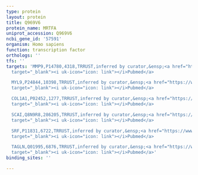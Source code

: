 ```yaml
---
type: protein
layout: protein
title: Q969V6
protein_name: MRTFA
uniprot_accession: Q969V6
ncbi_gene_id: '57591'
organism: Homo sapiens
function: transcription factor
orthologs: ''
tfs: ''
targets: 'MMP9,P14780,4318,TRRUST,inferred by curator,&ensp;<a href="https://www.ncbi.nlm.nih.gov/pubmed/?term=19724058%5Buid%5D+OR+29087512%5Buid%5D"
  target="_blank"><i uk-icon="icon: link"></i>Pubmed</a>

  MYL9,P24844,10398,TRRUST,inferred by curator,&ensp;<a href="https://www.ncbi.nlm.nih.gov/pubmed/?term=19724058%5Buid%5D+OR+29087512%5Buid%5D"
  target="_blank"><i uk-icon="icon: link"></i>Pubmed</a>

  COL1A1,P02452,1277,TRRUST,inferred by curator,&ensp;<a href="https://www.ncbi.nlm.nih.gov/pubmed/?term=22049076%5Buid%5D+OR+29087512%5Buid%5D"
  target="_blank"><i uk-icon="icon: link"></i>Pubmed</a>

  SCAI,Q8N9R8,286205,TRRUST,inferred by curator,&ensp;<a href="https://www.ncbi.nlm.nih.gov/pubmed/?term=19625774%5Buid%5D+OR+29087512%5Buid%5D"
  target="_blank"><i uk-icon="icon: link"></i>Pubmed</a>

  SRF,P11831,6722,TRRUST,inferred by curator,&ensp;<a href="https://www.ncbi.nlm.nih.gov/pubmed/?term=14565952%5Buid%5D+OR+29087512%5Buid%5D"
  target="_blank"><i uk-icon="icon: link"></i>Pubmed</a>

  TAGLN,Q01995,6876,TRRUST,inferred by curator,&ensp;<a href="https://www.ncbi.nlm.nih.gov/pubmed/?term=14970199%5Buid%5D+OR+29087512%5Buid%5D"
  target="_blank"><i uk-icon="icon: link"></i>Pubmed</a>'
binding_sites: ''

---
```

